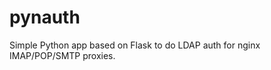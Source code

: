 pynauth
=======

Simple Python app based on Flask to do LDAP auth for nginx IMAP/POP/SMTP proxies.

